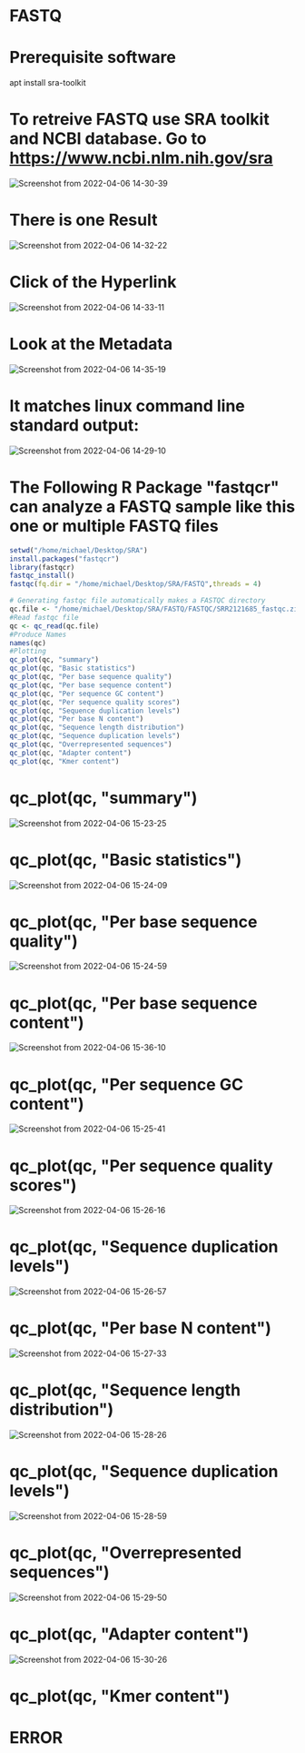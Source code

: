 # FASTQ

# Prerequisite software
apt install sra-toolkit 
# To retreive FASTQ use SRA toolkit and NCBI database. Go to https://www.ncbi.nlm.nih.gov/sra
![Screenshot from 2022-04-06 14-30-39](https://user-images.githubusercontent.com/93121277/161974981-7ad934c5-1eda-4f2c-8924-40b948d83ba9.png)
# There is one Result
![Screenshot from 2022-04-06 14-32-22](https://user-images.githubusercontent.com/93121277/161975243-e3e77f29-8049-4237-9e2c-da203c21b993.png)
# Click of the Hyperlink
![Screenshot from 2022-04-06 14-33-11](https://user-images.githubusercontent.com/93121277/161975388-5a442821-6b6a-4f86-a5d4-36fbb7a49b2b.png)
# Look at the Metadata
![Screenshot from 2022-04-06 14-35-19](https://user-images.githubusercontent.com/93121277/161975754-a416bbfd-f93c-4358-9e8a-8579fd219cb1.png)
# It matches linux command line standard output:
![Screenshot from 2022-04-06 14-29-10](https://user-images.githubusercontent.com/93121277/161975870-38ced2e9-e793-4172-b852-cf439c5aab84.png)

# The Following R Package "fastqcr" can analyze a FASTQ sample like this one or multiple FASTQ files

```r
setwd("/home/michael/Desktop/SRA")
install.packages("fastqcr")
library(fastqcr)
fastqc_install()
fastqc(fq.dir = "/home/michael/Desktop/SRA/FASTQ",threads = 4)

# Generating fastqc file automatically makes a FASTQC directory
qc.file <- "/home/michael/Desktop/SRA/FASTQ/FASTQC/SRR2121685_fastqc.zip"
#Read fastqc file
qc <- qc_read(qc.file)
#Produce Names
names(qc)
#Plotting
qc_plot(qc, "summary")
qc_plot(qc, "Basic statistics")
qc_plot(qc, "Per base sequence quality")
qc_plot(qc, "Per base sequence content")
qc_plot(qc, "Per sequence GC content")
qc_plot(qc, "Per sequence quality scores")
qc_plot(qc, "Sequence duplication levels")
qc_plot(qc, "Per base N content")
qc_plot(qc, "Sequence length distribution")
qc_plot(qc, "Sequence duplication levels")
qc_plot(qc, "Overrepresented sequences")
qc_plot(qc, "Adapter content")
qc_plot(qc, "Kmer content")

```

# qc_plot(qc, "summary")
![Screenshot from 2022-04-06 15-23-25](https://user-images.githubusercontent.com/93121277/161984831-aa74665e-c12e-4879-92f9-b720afe7cd9b.png)

# qc_plot(qc, "Basic statistics")
![Screenshot from 2022-04-06 15-24-09](https://user-images.githubusercontent.com/93121277/161984918-00c483af-38ff-4811-94a4-5632aefd7b24.png)

# qc_plot(qc, "Per base sequence quality")
![Screenshot from 2022-04-06 15-24-59](https://user-images.githubusercontent.com/93121277/161985072-8cedc4a9-736b-47c4-83cd-136c29988dd5.png)

# qc_plot(qc, "Per base sequence content")
![Screenshot from 2022-04-06 15-36-10](https://user-images.githubusercontent.com/93121277/161987332-54da0fa7-557c-48e9-9bb8-13501ece3819.png)

# qc_plot(qc, "Per sequence GC content")
![Screenshot from 2022-04-06 15-25-41](https://user-images.githubusercontent.com/93121277/161985197-c598e482-db5e-4e89-841f-fcc15a8eb6b2.png)

# qc_plot(qc, "Per sequence quality scores")
![Screenshot from 2022-04-06 15-26-16](https://user-images.githubusercontent.com/93121277/161985346-f62198cf-3375-4ce2-a474-d3a3423dff7c.png)

# qc_plot(qc, "Sequence duplication levels")
![Screenshot from 2022-04-06 15-26-57](https://user-images.githubusercontent.com/93121277/161985438-04e7857c-b85b-4896-8a97-76c01498c9d2.png)

# qc_plot(qc, "Per base N content")
![Screenshot from 2022-04-06 15-27-33](https://user-images.githubusercontent.com/93121277/161985583-1f6637a5-6656-4474-af4c-446d3e15bef4.png)

# qc_plot(qc, "Sequence length distribution")
![Screenshot from 2022-04-06 15-28-26](https://user-images.githubusercontent.com/93121277/161985754-7205a652-e9e9-4bbd-830e-14e255204de8.png)

# qc_plot(qc, "Sequence duplication levels")
![Screenshot from 2022-04-06 15-28-59](https://user-images.githubusercontent.com/93121277/161985862-6be20228-da23-4a14-ac73-6dc84968f12f.png)

# qc_plot(qc, "Overrepresented sequences")
![Screenshot from 2022-04-06 15-29-50](https://user-images.githubusercontent.com/93121277/161986031-69bf7832-041c-40a5-b82a-6ef9112b7a2b.png)

# qc_plot(qc, "Adapter content")
![Screenshot from 2022-04-06 15-30-26](https://user-images.githubusercontent.com/93121277/161986133-8ade0494-0780-4f73-9851-fcd2e709f352.png)

# qc_plot(qc, "Kmer content")
# ERROR










